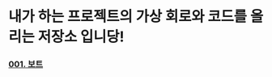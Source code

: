 # 내가 하는 프로젝트의 가상 회로와 코드를 올리는 저장소 입니당!

### [001. 보트](https://github.com/BOSOEK/Arduino/tree/main/001.%20boat)
